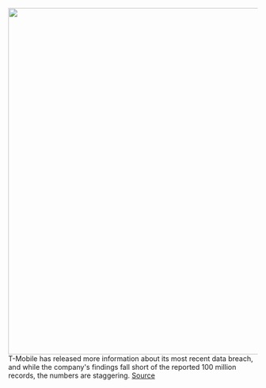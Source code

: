 <img src='https://cdn.vox-cdn.com/thumbor/R86AmY8v8JXlLho22Cg-9IgzPnU=/0x0:4793x3254/1200x800/filters:focal(2014x1244:2780x2010)/cdn.vox-cdn.com/uploads/chorus_image/image/69741586/1229111902.0.jpg' width='700px' /><br/>
T-Mobile has released more information about its most recent data breach, and while the company's findings fall short of the reported 100 million records, the numbers are staggering.
<a href='https://www.theverge.com/2021/8/18/22630446/t-mobile-47-million-data-breach-ssn-pin-pii'> Source <a/>